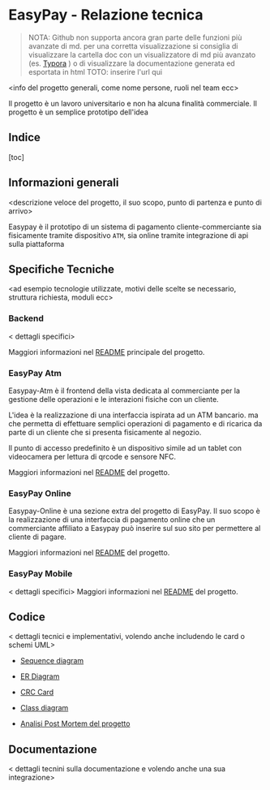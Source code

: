# EasyPay - Relazione tecnica

> NOTA: Github non supporta ancora gran parte delle funzioni più avanzate di md. per una corretta visualizzazione si consiglia di visualizzare la cartella doc con un visualizzatore di md più avanzato (es. [Typora](https://typora.io/) ) o di visualizzare la documentazione generata ed esportata in html TOTO: inserire l'url qui
>

<info del progetto generali, come nome persone, ruoli nel team ecc>

 Il progetto è un lavoro universitario e non ha alcuna finalità commerciale. Il progetto è un semplice prototipo dell'idea

## Indice

[toc]

## Informazioni generali

<descrizione veloce del progetto, il suo scopo, punto di partenza  e punto di arrivo>

Easypay è il prototipo di un sistema di pagamento cliente-commerciante sia fisicamente tramite dispositivo `ATM`, sia  online tramite integrazione di api sulla piattaforma 



## Specifiche Tecniche

<ad esempio tecnologie utilizzate, motivi delle scelte se necessario, struttura richiesta, moduli ecc>

### Backend

< dettagli specifici>

Maggiori informazioni nel [README](https://github.com/Seniorsimo/EasyPay/)  principale del progetto.

### EasyPay Atm

Easypay-Atm è il frontend della vista dedicata al commerciante per la gestione delle operazioni e le interazioni fisiche con un cliente.

L'idea è la realizzazione di una interfaccia ispirata ad un ATM bancario. ma che permetta di effettuare semplici operazioni di pagamento e di ricarica da parte di un cliente che si presenta fisicamente al negozio.

Il punto di accesso predefinito è un dispositivo simile ad un tablet con videocamera per lettura di qrcode e sensore NFC. 

Maggiori informazioni nel [README](https://github.com/gmammolo/Easypay-atm)  del progetto.

### EasyPay Online

Easypay-Online è una sezione extra del progetto di EasyPay. Il suo scopo è la realizzazione di una interfaccia di pagamento online che un commerciante affiliato a Easypay può inserire sul suo sito per permettere al cliente di pagare.

Maggiori informazioni nel [README](https://github.com/gmammolo/EasyPay-online)  del progetto.

### EasyPay Mobile

< dettagli specifici>
Maggiori informazioni nel [README](https://github.com/MichelettiAlessandro/EasyPay_Mobile)  del progetto.



## Codice

< dettagli tecnici e implementativi, volendo anche includendo le card o schemi UML>

- [Sequence diagram](/doc/Sequence%20Diagram.md)

- [ER Diagram](/doc/ER%20Diagram.md)

- [CRC Card](/doc/CRC%20Card.md)

- [Class diagram](/doc/Class%20Diagram.md)

- [Analisi Post Mortem del progetto](/doc/Analisi%20Post%20Mortem.md)

  

## Documentazione

< dettagli tecnini sulla documentazione e volendo anche una sua integrazione>
